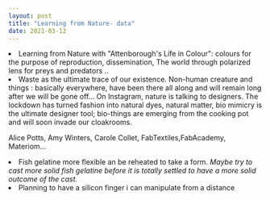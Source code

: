 ```yaml
---
layout: post
title: "Learning from Nature- data"
date: 2021-03-12
---
```


<div>
<li> Learning from Nature with "Attenborough's Life in Colour": colours for the purpose of reproduction, dissemination, The world through polarized lens for preys and predators ..<br>
<li>
Waste as the ultimate trace of our existence.
Non-human creature and things : basically everywhere,  have been there all along and will remain long after we will be gone off...
On Instagram, nature is talking to designers. The lockdown has turned fashion into natural dyes, natural matter, bio mimicry is the ultimate designer tool;
bio-things are emerging from the cooking pot and will soon invade our cloakrooms.

Alice Potts, Amy Winters, Carole Collet, FabTextiles,FabAcademy, Materiom...
</p>


<li>Fish gelatine more flexible an be reheated to take a form.<em> Maybe try to cast more solid fish gelatine before it is totally settled to have a more solid outcome of the cast.</em> <li>
Planning to have a silicon finger i can manipulate from a distance</div>
